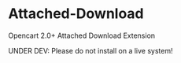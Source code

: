 # Attached-Download
Opencart 2.0+ Attached Download Extension

UNDER DEV: Please do not install on a live system!